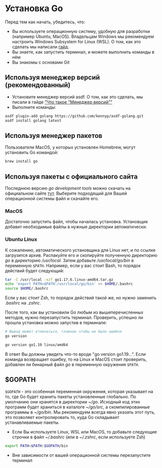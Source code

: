 # Установка Go

Перед тем как начать, убедитесь, что:

- Вы используете операционную систему, удобную для разработки (например Ubuntu,
  MacOS). Владельцам Windows мы рекомендуем настроить Windows Subsystem for
  Linux (WSL). О том, как это сделать мы написали
  [гайд](https://guides.hexlet.io/ubuntu-linux-in-windows/).
- Вы знаете, как запустить терминал, и можете выполнить команды в нём
- Вы знакомы с основами Git

## Используя менеджер версий (рекомендованный)

- Установите менеджер версий asdf. О том, как это сделать, мы писали в гайде
  ["Что такое "Менеджер версий""](https://guides.hexlet.io/version_managers/)
- Выполните команды:

```sh
asdf plugin-add golang https://github.com/kennyp/asdf-golang.git
asdf install golang latest
```

## Используя менеджер пакетов

Пользователи MacOS, у которых установлен Homebrew, могут установить Go командой:

```sh
brew install go
```

## Используя пакеты с официального сайта

Последнюю версию *go development tools* можно скачать на официальном сайте
[тут](https://go.dev/dl/). Выберите подходящий для Вашей операционной системы
файл и скачайте его.

### MacOS

Достаточно запустить файл, чтобы началась установка. Установщик добавит
необходимые файлы в нужные директории автоматически.

### Ubuntu Linux

К сожалению, автоматического установщика для
Linux нет, и по ссылке загрузится архив. Распакуйте его и скопируйте
полученную директорию *go* в директорию */usr/local*. Затем
добавьте */usr/local/go/bin* в переменную `$PATH`.
Например, если у вас стоит Bash, то порядок действий будет следующий:

```sh
tar -C /usr/local -xzf go1.17.6.linux-amd64.tar.gz
echo 'export PATH=$PATH:/usr/local/go/bin' >> $HOME/.bashrc
source $HOME/.bashrc
```

Если у вас стоит Zsh, то порядок действий такой
же, но нужно заменить *.bashrc* на *.zshrc*.

После того, как вы установили Go любым из
вышеперечисленных методов, нужно перезапустить
терминал. Проверить, успешно ли прошла установка можно запустив в терминале:

```sh
# Вывод может отличаться, главное чтобы не было ошибок
go version

go version go1.19 linux/amd64
```

В ответ Вы должны увидеть что-то вроде "go version go1.19…". Если команда
возвращает ошибку, то на Linux и MacOS стоит проверить, добавлен ли бинарный
файл *go* в переменную окружения `$PATH`.

## $GOPATH

`$GOPATH` - это особенная переменная окружения, которая указывает на то,
где Go будет хранить пакеты установленные глобально. По умолчанию они хранятся в
директории *~/go*. Исходный код этих программ будет храниться в каталоге *~/go/src*, а
скомпилированные программы в *~/go/bin*. Мы рекомендуем всегда явно указать этот
путь, это позволяет контролировать то, куда Go складывает устанавливаемые
пакеты.

- Если Вы используете Linux, WSL или MacOS, то добавьте следующие строчки
  в файл *~/.bashrc* (или в *~/.zshrc*, если используете Zsh)

```sh
export PATH=$PATH:$GOPATH/bin
```

- Вне зависимости от вашей операционной системы перезапустите терминал
